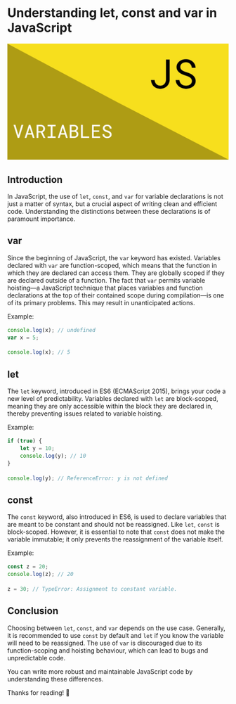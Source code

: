 # Understanding let, const and var in JavaScript

![Variables in JavaScript](/images/thumbnails/01_JSBlog_Thumbnail.jpg)

## Introduction

In JavaScript, the use of `let`, `const`, and `var` for variable declarations is not just a matter of syntax, but a crucial aspect of writing clean and efficient code. Understanding the distinctions between these declarations is of paramount importance.

## var

Since the beginning of JavaScript, the `var` keyword has existed. Variables declared with `var` are function-scoped, which means that the function in which they are declared can access them. They are globally scoped if they are declared outside of a function. The fact that `var` permits variable hoisting—a JavaScript technique that places variables and function declarations at the top of their contained scope during compilation—is one of its primary problems. This may result in unanticipated actions.

Example:

```javascript
console.log(x); // undefined
var x = 5;

console.log(x); // 5
```

## let

The `let` keyword, introduced in ES6 (ECMAScript 2015), brings your code a new level of predictability. Variables declared with `let` are block-scoped, meaning they are only accessible within the block they are declared in, thereby preventing issues related to variable hoisting.

Example:

```javascript
if (true) {
    let y = 10;
    console.log(y); // 10
}

console.log(y); // ReferenceError: y is not defined
```

## const

The `const` keyword, also introduced in ES6, is used to declare variables that are meant to be constant and should not be reassigned. Like `let`, `const` is block-scoped. However, it is essential to note that `const` does not make the variable immutable; it only prevents the reassignment of the variable itself.

Example:

```javascript
const z = 20;
console.log(z); // 20

z = 30; // TypeError: Assignment to constant variable.
```

## Conclusion

Choosing between `let`, `const`, and `var` depends on the use case. Generally, it is recommended to use `const` by default and `let` if you know the variable will need to be reassigned. The use of `var` is discouraged due to its function-scoping and hoisting behaviour, which can lead to bugs and unpredictable code.

You can write more robust and maintainable JavaScript code by understanding these differences.

Thanks for reading! 🚀
